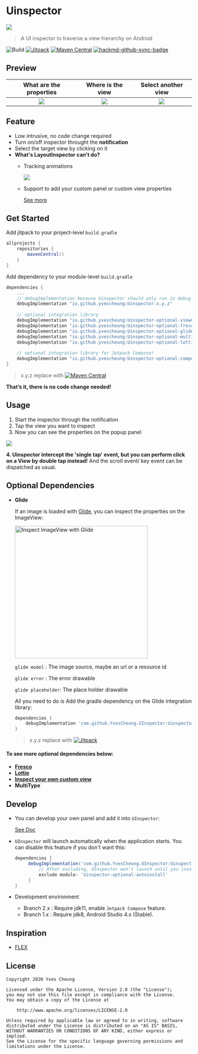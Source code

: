 # Uinspector

![](https://raw.githubusercontent.com/YvesCheung/UInspector/2.x/art/uinspector.png)

> A UI inspector to traverse a view hierarchy on Android

![Build](https://github.com/YvesCheung/UInspector/workflows/Build/badge.svg) 
[![Jitpack](https://jitpack.io/v/YvesCheung/UInspector.svg)](https://jitpack.io/#YvesCheung/UInspector) 
[![Maven Central](https://maven-badges.herokuapp.com/maven-central/io.github.yvescheung/Uinspector/badge.svg)](https://search.maven.org/artifact/io.github.yvescheung/Uinspector)
[![hackmd-github-sync-badge](https://hackmd.io/VtIqR5l1TEOCkU137kvRoQ/badge)](https://hackmd.io/VtIqR5l1TEOCkU137kvRoQ)

## Preview

|What are the properties| Where is the view | Select another view |
| :---: | :---: | :---: |
|![](https://raw.githubusercontent.com/YvesCheung/UInspector/2.x/art/properties_preview.jpeg)|![](https://raw.githubusercontent.com/YvesCheung/UInspector/2.x/art/hierarchy_preview.jpeg)|![](https://raw.githubusercontent.com/YvesCheung/UInspector/2.x/art/targets_preview.jpeg)


## Feature

- Low intrusive, no code change required
- Turn on/off inspector throught the **notification**
- Select the target view by clicking on it
- **What's LayoutInspector can't do?**
    - Tracking animations
        
        ![](https://raw.githubusercontent.com/YvesCheung/UInspector/2.x/art/trace_animator.gif)
        
    - Support to add your custom panel or custom view properties
        
        [See more](#Develop)

## Get Started

Add jitpack to your project-level `build.gradle`

```groovy
allprojects {
    repositories {
        mavenCentral()
    }
}
```

Add dependency to your module-level `build.gradle`

```groovy
dependencies {
    ...
    // debugImplementation because Uinspector should only run in debug builds.
    debugImplementation "io.github.yvescheung:Uinspector:x.y.z"
    
    // optional integration library
    debugImplementation "io.github.yvescheung:Uinspector-optional-viewmodel:x.y.z"
    debugImplementation "io.github.yvescheung:Uinspector-optional-fresco:x.y.z"
    debugImplementation "io.github.yvescheung:Uinspector-optional-glide:x.y.z"
    debugImplementation "io.github.yvescheung:Uinspector-optional-multitype:x.y.z"
    debugImplementation "io.github.yvescheung:Uinspector-optional-lottie:x.y.z"
    
    // optional integration library for Jetpack Compose!
    debugImplementation "io.github.yvescheung:Uinspector-optional-compose:x.y.z"
}
```
> x.y.z replace with [![Maven Central](https://maven-badges.herokuapp.com/maven-central/io.github.yvescheung/Uinspector/badge.svg)](https://search.maven.org/artifact/io.github.yvescheung/Uinspector)

**That’s it, there is no code change needed!**

## Usage 

1. Start the inspector through the notification
2. Tap the view you want to inspect
3. Now you can see the properties on the popup panel

![](https://raw.githubusercontent.com/YvesCheung/UInspector/2.x/art/uinspector_preview.gif)

**4. Uinspector intercept the 'single tap' event, but you can perform click on a View by double tap instead!** And the scroll event/ key event can be dispatched as usual.

## Optional Dependencies

- **Glide**

    If an image is loaded with [Glide](https://github.com/bumptech/glide), you can inspect the properties on the ImageView:

    <img src="https://raw.githubusercontent.com/YvesCheung/UInspector/2.x/art/glide.jpg" alt="Inspect ImageView with Glide" width="360">



    `glide model` : The image source, maybe an url or a resource id

    `glide error` : The error drawable

    `glide placeholder`: The place holder drawable
    
    All you need to do is Add the gradle dependency on the Glide integration library: 
    
    ```groovy
    dependencies {
    	debugImplementation 'com.github.YvesCheung.UInspector:Uinspector-optional-glide:x.y.z'
    }
    ```

    > x.y.z replace with [![Jitpack](https://jitpack.io/v/YvesCheung/UInspector.svg)](https://jitpack.io/#YvesCheung/UInspector)

#### To see more optional dependencies below:

- [**Fresco**](https://github.com/YvesCheung/UInspector/blob/2.x/docs/uinspector-optional-fresco.md)
- [**Lottie**](https://github.com/YvesCheung/UInspector/blob/2.x/docs/uinspector-optional-lottie.md)
- [**Inspect your own custom view**](https://github.com/YvesCheung/UInspector/blob/2.x/docs/uinspector-optional-custom-view.md)
- **MultiType**

## Develop

- You can develop your own panel and add it into `UInspector`:

    [See Doc](https://github.com/YvesCheung/UInspector/blob/2.x/docs/uinspector-optional-custom-panel.md)

- `UInspector` will launch automatically when the application starts. You can disable this feature if you don't want this:

    ```groovy
    dependencies {
         debugImplementation('com.github.YvesCheung.UInspector:Uinspector:x.y.z') {
             // After excluding, UInspector won't launch until you invoke it's `create` method!
             exclude module: 'Uinspector-optional-autoinstall'
         }
    }
    ```
  
- Development environment
    
    * Branch 2.x : Require jdk11, enable `Jetpack Compose` feature.
    * Branch 1.x : Require jdk8, Android Studio 4.x (Stable).

## Inspiration

- [FLEX](https://github.com/FLEXTool/FLEX)

## License

	Copyright 2020 Yves Cheung
	
   	Licensed under the Apache License, Version 2.0 (the "License");
   	you may not use this file except in compliance with the License.
   	You may obtain a copy of the License at

       	http://www.apache.org/licenses/LICENSE-2.0

   	Unless required by applicable law or agreed to in writing, software
   	distributed under the License is distributed on an "AS IS" BASIS,
   	WITHOUT WARRANTIES OR CONDITIONS OF ANY KIND, either express or implied.
   	See the License for the specific language governing permissions and
   	limitations under the License.
